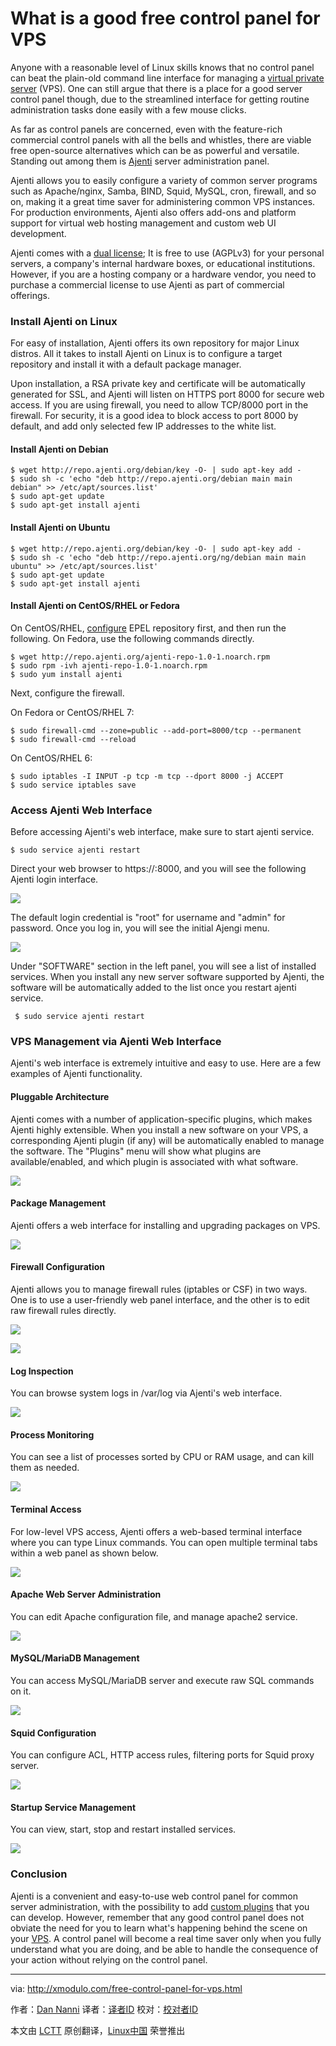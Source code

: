 What is a good free control panel for VPS
================================================================================
Anyone with a reasonable level of Linux skills knows that no control panel can beat the plain-old command line interface for managing a [virtual private server][1] (VPS). One can still argue that there is a place for a good server control panel though, due to the streamlined interface for getting routine administration tasks done easily with a few mouse clicks.

As far as control panels are concerned, even with the feature-rich commercial control panels with all the bells and whistles, there are viable free open-source alternatives which can be as powerful and versatile. Standing out among them is [Ajenti][2] server administration panel.

Ajenti allows you to easily configure a variety of common server programs such as Apache/nginx, Samba, BIND, Squid, MySQL, cron, firewall, and so on, making it a great time saver for administering common VPS instances. For production environments, Ajenti also offers add-ons and platform support for virtual web hosting management and custom web UI development.

Ajenti comes with a [dual license][3]; It is free to use (AGPLv3) for your personal servers, a company's internal hardware boxes, or educational institutions. However, if you are a hosting company or a hardware vendor, you need to purchase a commercial license to use Ajenti as part of commercial offerings.

### Install Ajenti on Linux ###

For easy of installation, Ajenti offers its own repository for major Linux distros. All it takes to install Ajenti on Linux is to configure a target repository and install it with a default package manager.

Upon installation, a RSA private key and certificate will be automatically generated for SSL, and Ajenti will listen on HTTPS port 8000 for secure web access. If you are using firewall, you need to allow TCP/8000 port in the firewall. For security, it is a good idea to block access to port 8000 by default, and add only selected few IP addresses to the white list.

#### Install Ajenti on Debian ####

    $ wget http://repo.ajenti.org/debian/key -O- | sudo apt-key add -
    $ sudo sh -c 'echo "deb http://repo.ajenti.org/debian main main debian" >> /etc/apt/sources.list'
    $ sudo apt-get update
    $ sudo apt-get install ajenti 

#### Install Ajenti on Ubuntu ####

    $ wget http://repo.ajenti.org/debian/key -O- | sudo apt-key add -
    $ sudo sh -c 'echo "deb http://repo.ajenti.org/ng/debian main main ubuntu" >> /etc/apt/sources.list'
    $ sudo apt-get update
    $ sudo apt-get install ajenti 

#### Install Ajenti on CentOS/RHEL or Fedora ####

On CentOS/RHEL, [configure][4] EPEL repository first, and then run the following. On Fedora, use the following commands directly.

    $ wget http://repo.ajenti.org/ajenti-repo-1.0-1.noarch.rpm
    $ sudo rpm -ivh ajenti-repo-1.0-1.noarch.rpm
    $ sudo yum install ajenti 

Next, configure the firewall.

On Fedora or CentOS/RHEL 7:

    $ sudo firewall-cmd --zone=public --add-port=8000/tcp --permanent
    $ sudo firewall-cmd --reload 

On CentOS/RHEL 6:

    $ sudo iptables -I INPUT -p tcp -m tcp --dport 8000 -j ACCEPT
    $ sudo service iptables save 

### Access Ajenti Web Interface ###

Before accessing Ajenti's web interface, make sure to start ajenti service.

    $ sudo service ajenti restart 

Direct your web browser to https://<server-ip-address>:8000, and you will see the following Ajenti login interface.

![](https://farm8.staticflickr.com/7512/15712738197_eeccd0f9dd_z.jpg)

The default login credential is "root" for username and "admin" for password. Once you log in, you will see the initial Ajengi menu.

![](https://farm8.staticflickr.com/7498/15897850312_d2ca46fa4b_z.jpg)

Under "SOFTWARE" section in the left panel, you will see a list of installed services. When you install any new server software supported by Ajenti, the software will be automatically added to the list once you restart ajenti service.

     $ sudo service ajenti restart 

### VPS Management via Ajenti Web Interface ###

Ajenti's web interface is extremely intuitive and easy to use. Here are a few examples of Ajenti functionality.

#### Pluggable Architecture ####

Ajenti comes with a number of application-specific plugins, which makes Ajenti highly extensible. When you install a new software on your VPS, a corresponding Ajenti plugin (if any) will be automatically enabled to manage the software. The "Plugins" menu will show what plugins are available/enabled, and which plugin is associated with what software.

![](https://farm8.staticflickr.com/7501/15872690086_26d05ea570_z.jpg)

#### Package Management ####

Ajenti offers a web interface for installing and upgrading packages on VPS.

![](https://farm9.staticflickr.com/8571/15896505171_daf8c2d9db_z.jpg)

#### Firewall Configuration ####

Ajenti allows you to manage firewall rules (iptables or CSF) in two ways. One is to use a user-friendly web panel interface, and the other is to edit raw firewall rules directly. 

![](https://farm8.staticflickr.com/7490/15276234634_a220f2a555_z.jpg)

![](https://farm8.staticflickr.com/7499/15711196520_343d0668ff_z.jpg)

#### Log Inspection ####

You can browse system logs in /var/log via Ajenti's web interface.

![](https://farm8.staticflickr.com/7529/15276234684_a5375c9b6d_z.jpg)

#### Process Monitoring ####

You can see a list of processes sorted by CPU or RAM usage, and can kill them as needed.

![](https://farm8.staticflickr.com/7556/15711008948_ed359c284d_z.jpg)

#### Terminal Access ####

For low-level VPS access, Ajenti offers a web-based terminal interface where you can type Linux commands. You can open multiple terminal tabs within a web panel as shown below.

![](https://farm8.staticflickr.com/7568/15896505251_8271ac16dd_z.jpg)

#### Apache Web Server Administration ####

You can edit Apache configuration file, and manage apache2 service.

![](https://farm8.staticflickr.com/7572/15711009108_bb806d2dcd_z.jpg)

#### MySQL/MariaDB Management ####

You can access MySQL/MariaDB server and execute raw SQL commands on it.

![](https://farm8.staticflickr.com/7580/15276234754_02375fd17b_z.jpg)

#### Squid Configuration ####

You can configure ACL, HTTP access rules, filtering ports for Squid proxy server.

![](https://farm8.staticflickr.com/7568/15712738507_e2ef48b78f_z.jpg)

#### Startup Service Management ####

You can view, start, stop and restart installed services.

![](https://farm8.staticflickr.com/7538/15898503935_1edf5c67ae_z.jpg)

### Conclusion ###

Ajenti is a convenient and easy-to-use web control panel for common server administration, with the possibility to add [custom plugins][5] that you can develop. However, remember that any good control panel does not obviate the need for you to learn what's happening behind the scene on your [VPS][6]. A control panel will become a real time saver only when you fully understand what you are doing, and be able to handle the consequence of your action without relying on the control panel.

--------------------------------------------------------------------------------

via: http://xmodulo.com/free-control-panel-for-vps.html

作者：[Dan Nanni][a]
译者：[译者ID](https://github.com/译者ID)
校对：[校对者ID](https://github.com/校对者ID)

本文由 [LCTT](https://github.com/LCTT/TranslateProject) 原创翻译，[Linux中国](http://linux.cn/) 荣誉推出

[a]:http://xmodulo.com/author/nanni
[1]:http://xmodulo.com/go/digitalocean
[2]:http://ajenti.org/
[3]:http://ajenti.org/licensing
[4]:http://xmodulo.com/how-to-set-up-epel-repository-on-centos.html
[5]:http://docs.ajenti.org/en/latest/dev/intro.html
[6]:http://xmodulo.com/go/digitalocean